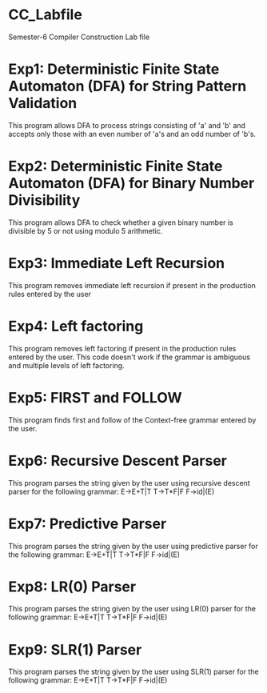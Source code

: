 # CC_Labfile
Semester-6 Compiler Construction Lab file 

# Exp1: Deterministic Finite State Automaton (DFA) for String Pattern Validation 
This program allows DFA to process strings consisting of 'a' and 'b' and accepts only those with an even number of 'a's and an odd number of 'b's.

# Exp2: Deterministic Finite State Automaton (DFA) for Binary Number Divisibility
This program allows DFA to check whether a given binary number is divisible by 5 or not using modulo 5 arithmetic.

# Exp3: Immediate Left Recursion
This program removes immediate left recursion if present in the production rules entered by the user

# Exp4: Left factoring
This program removes left factoring if present in the production rules entered by the user. This code doesn't work if the grammar is ambiguous and multiple levels of left factoring.

# Exp5: FIRST and FOLLOW
This program finds first and follow of the Context-free grammar entered by the user.

# Exp6: Recursive Descent Parser
This program parses the string given by the user using recursive descent parser for the following grammar:
E->E+T|T
T->T*F|F
F->id|(E)

# Exp7: Predictive Parser
This program parses the string given by the user using predictive parser for the following grammar:
E->E+T|T
T->T*F|F
F->id|(E)

# Exp8: LR(0) Parser
This program parses the string given by the user using LR(0) parser for the following grammar:
E->E+T|T
T->T*F|F
F->id|(E)

# Exp9: SLR(1) Parser
This program parses the string given by the user using SLR(1) parser for the following grammar:
E->E+T|T
T->T*F|F
F->id|(E)